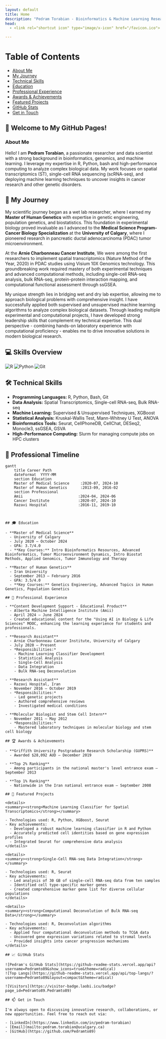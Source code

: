 ```yaml
---
layout: default
title: Home
description: "Pedram Torabian - Bioinformatics & Machine Learning Researcher"
head:
  - <link rel="shortcut icon" type="image/x-icon" href="/favicon.ico">

---
```




# Table of Contents
- [About Me](#about-me)
- [My Journey](#-my-journey)
- [Technical Skills](#️-technical-skills)
- [Education](#-education)
- [Professional Experience](#-professional-experience)
- [Awards & Achievements](#-awards--achievements)
- [Featured Projects](#-featured-projects)
- [GitHub Stats](#-github-stats)
- [Get in Touch](#-get-in-touch)

## 👋 Welcome to My GitHub Pages!

### About Me

Hello! I am **Pedram Torabian**, a passionate researcher and data scientist with a strong background in bioinformatics, genomics, and machine learning. I leverage my expertise in R, Python, bash and high-performance computing to analyze complex biological data. My work focuses on spatial transcriptomics (ST), single-cell RNA sequencing (scRNA-seq), and deploying machine learning techniques to uncover insights in cancer research and other genetic disorders.

## 🌱 My Journey
My scientific journey began as a wet lab researcher, where I earned my **Master of Human Genetics** with expertise in genetic engineering, population genetics, and biostatistics. This foundation in experimental biology proved invaluable as I advanced to the **Medical Science Program-Cancer Biology Specialization** at the **University of Calgary**, where I pioneered research in pancreatic ductal adenocarcinoma (PDAC) tumor microenvironment.

At the **Arnie Charbonneau Cancer Institute**, We were among the first researchers to implement spatial transcriptomics (Nature Method of the Year, 2020) in PDAC studies using Visium 10X Genomics technology. This groundbreaking work required mastery of both experimental techniques and advanced computational methods, including single-cell RNA-seq analysis, bulk RNA-seq, protein-protein interaction mapping, and computational functional assessment through ssGSEA.

My unique strength lies in bridging wet and dry lab expertise, allowing me to approach biological problems with comprehensive insight. I have successfully applied both supervised and unsupervised machine learning algorithms to analyze complex biological datasets. Through leading multiple experimental and computational projects, I have developed strong leadership skills that complement my technical expertise. This dual perspective - combining hands-on laboratory experience with computational proficiency - enables me to drive innovative solutions in modern biological research.

## 💻 Skills Overview

![R](https://img.shields.io/badge/R-276DC3?style=for-the-badge&logo=r&logoColor=white)
![Python](https://img.shields.io/badge/Python-14354C?style=for-the-badge&logo=python&logoColor=white)
![Git](https://img.shields.io/badge/Git-F05032?style=for-the-badge&logo=git&logoColor=white)

## 🛠️ Technical Skills

- **Programming Languages:** R, Python, Bash, Git
- **Data Analysis:** Spatial Transcriptomics, Single-cell RNA-seq, Bulk RNA-seq
- **Machine Learning:** Supervised & Unsupervised Techniques, XGBoost
- **Statistical Analysis:** Kruskal-Wallis Test, Mann-Whitney U Test, ANOVA
- **Bioinformatics Tools:** Seurat, CellPhoneDB, CellChat, DESeq2, Monocle3, ssGSEA, GSVA
- **High-Performance Computing:** Slurm for managing compute jobs on HPC clusters


## 📅 Professional Timeline

```mermaid
gantt
    title Career Path
    dateFormat  YYYY-MM
    section Education
    Master of Medical Science     :2020-07, 2024-10
    Master of Human Genetics      :2013-09, 2016-02
    section Professional
    Amii                         :2024-04, 2024-06
    Cancer Institute             :2020-07, 2024-10
    Razavi Hospital              :2016-11, 2019-10



## 🎓 Education

- **Master of Medical Science**
  - University of Calgary
  - July 2020 – October 2024
  - GPA: 3.7/4.0
  - **Key Courses:** Intro Bioinformatics Resources, Advanced Bioinformatics, Tumor Microenvironment Dynamics, Intro Biostat Methods, Applied Genomics, Tumor Immunology and Therapy

- **Master of Human Genetics**
  - Iran University
  - September 2013 – February 2016
  - GPA: 3.5/4.0
  - **Key Courses:** Genetics Engineering, Advanced Topics in Human Genetics, Population Genetics

## 💼 Professional Experience

- **Content Development Support - Educational Product**
  - Alberta Machine Intelligence Institute (Amii)
  - April 2024 – June 2024
  - Created educational content for the "Using AI in Biology & Life Sciences" MOOC, enhancing the learning experience for students and professionals.

- **Research Assistant**
  - Arnie Charbonneau Cancer Institute, University of Calgary
  - July 2020 – Present
  - *Responsibilities:*
    - Machine Learning Classifier Development
    - Statistical Analysis
    - Single-Cell Analysis
    - Data Integration
    - Bulk RNA-seq Deconvolution

- **Research Assistant**
  - Razavi Hospital, Iran
  - November 2016 – October 2019
  - *Responsibilities:*
    - Led genetic projects
    - Authored comprehensive reviews
    - Investigated medical conditions

- **Molecular Biologist and Stem Cell Intern**
  - November 2011 – May 2012
  - *Responsibilities:*
    - Mastered laboratory techniques in molecular biology and stem cell biology

## 🏆 Awards & Achievements

- **Griffith University Postgraduate Research Scholarship (GUPRS)**
  - Awarded $28,092 AUD – December 2019

- **Top 2% Ranking**
  - Among participants in the national master's level entrance exam – September 2013

- **Top 1% Ranking**
  - Nationwide in the Iran national entrance exam – September 2008

## 📂 Featured Projects

<details>
<summary><strong>Machine Learning Classifier for Spatial Transcriptomics</strong></summary>

- Technologies used: R, Python, XGBoost, Seurat
- Key achievements:
  - Developed a robust machine learning classifier in R and Python
  - Accurately predicted cell identities based on gene expression profiles
  - Integrated Seurat for comprehensive data analysis
</details>

<details>
<summary><strong>Single-Cell RNA-seq Data Integration</strong></summary>

- Technologies used: R, Seurat
- Key achievements:
  - Led analysis of 30 GB of single-cell RNA-seq data from ten samples
  - Identified cell type-specific marker genes
  - Created comprehensive marker gene list for diverse cellular populations
</details>

<details>
<summary><strong>Computational Deconvolution of Bulk RNA-seq Data</strong></summary>

- Technologies used: R, Deconvolution algorithms
- Key achievements:
  - Applied four computational deconvolution methods to TCGA data
  - Uncovered gene expression variations related to stromal levels
  - Provided insights into cancer progression mechanisms
</details>

## 📈 GitHub Stats

![Pedram's GitHub Stats](https://github-readme-stats.vercel.app/api?username=Pedramto89&show_icons=true&theme=radical)
![Top Langs](https://github-readme-stats.vercel.app/api/top-langs/?username=Pedramto89&layout=compact&theme=radical)

![Visitors](https://visitor-badge.laobi.icu/badge?page_id=Pedramto89.Pedramto89)

## 📫 Get in Touch

I'm always open to discussing innovative research, collaborations, or new opportunities. Feel free to reach out via:

- [LinkedIn](https://www.linkedin.com/in/pedram-torabian)
- [Email](mailto:pedram.torabian@ucalgary.ca)
- [GitHub](https://github.com/Pedramto89)
